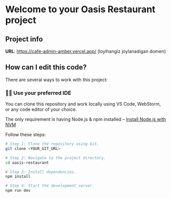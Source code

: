 # Welcome to your Oasis Restaurant project

## Project info

**URL**: https://cafe-admin-amber.vercel.app/ (loyihangiz joylanadigan domen)

## How can I edit this code?

There are several ways to work with this project:

### 🧑‍💻 Use your preferred IDE

You can clone this repository and work locally using VS Code, WebStorm, or any code editor of your choice.

The only requirement is having Node.js & npm installed – [Install Node.js with NVM](https://github.com/nvm-sh/nvm#installing-and-updating)

Follow these steps:

```sh
# Step 1: Clone the repository using Git.
git clone <YOUR_GIT_URL>

# Step 2: Navigate to the project directory.
cd oasis-restaurant

# Step 3: Install dependencies.
npm install

# Step 4: Start the development server.
npm run dev
